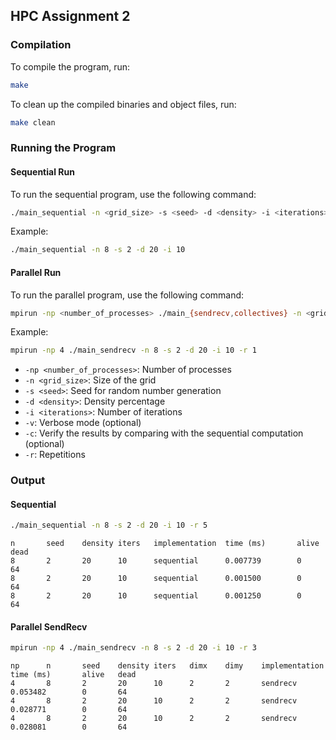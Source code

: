 ## HPC Assignment 2

### Compilation

To compile the program, run:

```sh
make
```

To clean up the compiled binaries and object files, run:

```sh
make clean
```

### Running the Program

#### Sequential Run

To run the sequential program, use the following command:

```sh
./main_sequential -n <grid_size> -s <seed> -d <density> -i <iterations> [-v]
```

Example:

```sh
./main_sequential -n 8 -s 2 -d 20 -i 10
```

#### Parallel Run

To run the parallel program, use the following command:

```sh
mpirun -np <number_of_processes> ./main_{sendrecv,collectives} -n <grid_size> -s <seed> -d <density> -i <iterations> -r <repetitions> [-v] [-c] 
```

Example:

```sh
mpirun -np 4 ./main_sendrecv -n 8 -s 2 -d 20 -i 10 -r 1
```

- `-np <number_of_processes>`: Number of processes
- `-n <grid_size>`: Size of the grid
- `-s <seed>`: Seed for random number generation
- `-d <density>`: Density percentage
- `-i <iterations>`: Number of iterations
- `-v`: Verbose mode (optional)
- `-c`: Verify the results by comparing with the sequential computation (optional)
- `-r`: Repetitions


### Output

#### Sequential

```sh
./main_sequential -n 8 -s 2 -d 20 -i 10 -r 5
```

```raw
n       seed    density iters   implementation  time (ms)       alive   dead
8       2       20      10      sequential      0.007739        0       64
8       2       20      10      sequential      0.001500        0       64
8       2       20      10      sequential      0.001250        0       64
```

#### Parallel SendRecv

```sh
mpirun -np 4 ./main_sendrecv -n 8 -s 2 -d 20 -i 10 -r 3
```

```raw
np      n       seed    density iters   dimx    dimy    implementation  time (ms)       alive   dead
4       8       2       20      10      2       2       sendrecv        0.053482        0       64
4       8       2       20      10      2       2       sendrecv        0.028771        0       64
4       8       2       20      10      2       2       sendrecv        0.028081        0       64
```
